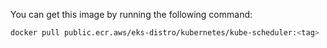 You can get this image by running the following command:
  
```bash
docker pull public.ecr.aws/eks-distro/kubernetes/kube-scheduler:<tag>
```
